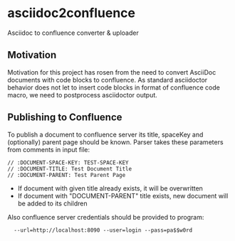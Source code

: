 # asciidoc2confluence
Asciidoc to confluence converter & uploader

## Motivation
Motivation for this project has rosen from the need to convert AsciiDoc documents with code blocks to confluence. As standard asciidoctor behavior does not let to insert code blocks in format of confluence code macro, we need to postprocess asciidoctor output.

## Publishing to Confluence
To publish a document to confluence server its title, spaceKey and (optionally) parent page should be known.
Parser takes these parameters from comments in input file:

```
// :DOCUMENT-SPACE-KEY: TEST-SPACE-KEY
// :DOCUMENT-TITLE: Test Document Title
// :DOCUMENT-PARENT: Test Parent Page
```

- If document with given title already exists, it will be overwritten
- If document with "DOCUMENT-PARENT" title exists, new document will be added to its children

Also confluence server credentials should be provided to program:

```
  --url=http://localhost:8090 --user=login --pass=pa$$w0rd
```
